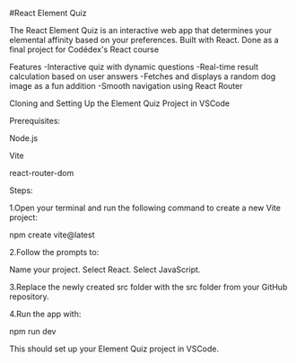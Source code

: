 #React Element Quiz


The React Element Quiz is an interactive web app that determines your elemental affinity based on your preferences. Built with React. Done as a final project for Codédex's React course

Features
-Interactive quiz with dynamic questions
-Real-time result calculation based on user answers
-Fetches and displays a random dog image as a fun addition
-Smooth navigation using React Router


Cloning and Setting Up the Element Quiz Project in VSCode

Prerequisites:

Node.js

Vite

react-router-dom 

Steps:

1.Open your terminal and run the following command to create a new Vite project:

npm create vite@latest

2.Follow the prompts to:

Name your project. Select React. Select JavaScript.

3.Replace the newly created src folder with the src folder from your GitHub repository.

4.Run the app with:

npm run dev

This should set up your Element Quiz project in VSCode.
